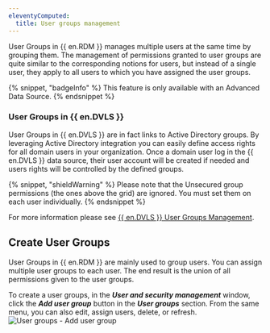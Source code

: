 ```yaml
---
eleventyComputed:
  title: User groups management
---
```


User Groups in {{ en.RDM }} manages multiple users at the same time by grouping them. The management of permissions granted to user groups are quite similar to the corresponding notions for users, but instead of a single user, they apply to all users to which you have assigned the user groups.

{% snippet, "badgeInfo" %}
This feature is only available with an Advanced Data Source.
{% endsnippet %}

### User Groups in {{ en.DVLS }}

User Groups in {{ en.DVLS }} are in fact links to Active Directory groups. By leveraging Active Directory integration you can easily define access rights for all domain users in your organization. Once a domain user log in the {{ en.DVLS }} data source, their user account will be created if needed and users rights will be controlled by the defined groups.

{% snippet, "shieldWarning" %}
Please note that the Unsecured group permissions (the ones above the grid) are ignored. You must set them on each user individually.
{% endsnippet %}

For more information please see [{{ en.DVLS }} User Groups Management](/server/web-interface/administration/security-management/user-groups/).

## Create User Groups

User Groups in {{ en.RDM }} are mainly used to group users. You can assign multiple user groups to each user. The end result is the union of all permissions given to the user groups.

To create a user groups, in the ***User and security management*** window, click the ***Add user group*** button in the ***User groups*** section. From the same menu, you can also edit, assign users, delete, or refresh.
![User groups - Add user group](https://cdnweb.devolutions.net/docs/docs_en_rdm_windows_clip11310.png)

